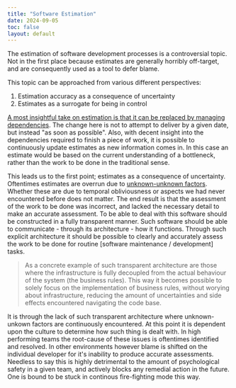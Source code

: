 ```yaml
---
title: "Software Estimation"
date: 2024-09-05
toc: false
layout: default
---
```


The estimation of software development processes is a controversial topic. Not in the first place because estimates are generally horribly off-target, and are consequently used as a tool to defer blame.

This topic can be approached from various different perspectives:

1. Estimation accuracy as a consequence of uncertainty
2. Estimates as a surrogate for being in control

[A most insightful take on estimation is that it can be replaced by managing dependencies](https://old.reddit.com/r/programming/comments/1f9bjr5/software_estimation_is_hard_do_it_anyway/llkvt68/). The change here is not to attempt to deliver by a given date, but instead "as soon as possible". Also, with decent insight into the dependencies required to finish a piece of work, it is possible to continuously update estimates as new information comes in. In this case an estimate would be based on the current understanding of a bottleneck, rather than the work to be done in the traditional sense.

This leads us to the first point; estimates as a consequence of uncertainty. Oftentimes estimates are overrun due to [unknown-unknown factors](https://en.wikipedia.org/wiki/There_are_unknown_unknowns). Whether these are due to temporal obliviousness or aspects we had never encountered before does not matter. The end result is that the assessment of the work to be done was incorrect, and lacked the necessary detail to make an accurate assessment. To be able to deal with this software should be constructed in a fully transparent manner. Such software should be able to communicate - through its architecture - how it functions. Through such explicit architecture it should be possible to clearly and accurately assess the work to be done for routine \[software maintenance / development\] tasks.

> As a concrete example of such transparent architecture are those where the infrastructure is fully decoupled from the actual behaviour of the system (the business rules). This way it becomes possible to solely focus on the implementation of business rules, without worying about infrastructure, reducing the amount of uncertainties and side effects encountered navigating the code base.

It is through the lack of such transparent architecture where unknown-unkown factors are continuously encountered. At this point it is dependent upon the culture to determine how such thing is dealt with. In high performing teams the root-cause of these issues is oftentimes identified and resolved. In other environments however blame is shifted on the individual developer for it's inability to produce accurate assessments. Needless to say this is highly detrimental to the amount of psychological safety in a given team, and actively blocks any remedial action in the future. One is bound to be stuck in continous fire-fighting mode this way.
